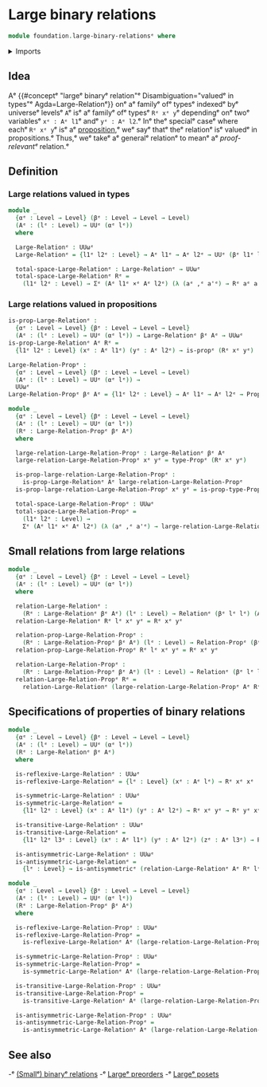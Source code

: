 # Large binary relations

```agda
module foundation.large-binary-relationsᵉ where
```

<details><summary>Imports</summary>

```agda
open import foundation.binary-relationsᵉ
open import foundation.dependent-pair-typesᵉ
open import foundation.universe-levelsᵉ

open import foundation-core.cartesian-product-typesᵉ
open import foundation-core.propositionsᵉ
```

</details>

## Idea

Aᵉ
{{#conceptᵉ "largeᵉ binaryᵉ relation"ᵉ Disambiguation="valuedᵉ in types"ᵉ Agda=Large-Relationᵉ}}
onᵉ aᵉ familyᵉ ofᵉ typesᵉ indexedᵉ byᵉ universeᵉ levelsᵉ `A`ᵉ isᵉ aᵉ familyᵉ ofᵉ typesᵉ `Rᵉ xᵉ y`ᵉ
dependingᵉ onᵉ twoᵉ variablesᵉ `xᵉ : Aᵉ l1`ᵉ andᵉ `yᵉ : Aᵉ l2`.ᵉ Inᵉ theᵉ specialᵉ caseᵉ where
eachᵉ `Rᵉ xᵉ y`ᵉ isᵉ aᵉ [proposition](foundation-core.propositions.md),ᵉ weᵉ sayᵉ thatᵉ
theᵉ relationᵉ isᵉ valuedᵉ in propositions.ᵉ Thus,ᵉ weᵉ takeᵉ aᵉ generalᵉ relationᵉ to meanᵉ
aᵉ _proof-relevantᵉ_ relation.ᵉ

## Definition

### Large relations valued in types

```agda
module _
  {αᵉ : Level → Level} (βᵉ : Level → Level → Level)
  (Aᵉ : (lᵉ : Level) → UUᵉ (αᵉ lᵉ))
  where

  Large-Relationᵉ : UUωᵉ
  Large-Relationᵉ = {l1ᵉ l2ᵉ : Level} → Aᵉ l1ᵉ → Aᵉ l2ᵉ → UUᵉ (βᵉ l1ᵉ l2ᵉ)

  total-space-Large-Relationᵉ : Large-Relationᵉ → UUωᵉ
  total-space-Large-Relationᵉ Rᵉ =
    (l1ᵉ l2ᵉ : Level) → Σᵉ (Aᵉ l1ᵉ ×ᵉ Aᵉ l2ᵉ) (λ (aᵉ ,ᵉ a'ᵉ) → Rᵉ aᵉ a'ᵉ)
```

### Large relations valued in propositions

```agda
is-prop-Large-Relationᵉ :
  {αᵉ : Level → Level} {βᵉ : Level → Level → Level}
  (Aᵉ : (lᵉ : Level) → UUᵉ (αᵉ lᵉ)) → Large-Relationᵉ βᵉ Aᵉ → UUωᵉ
is-prop-Large-Relationᵉ Aᵉ Rᵉ =
  {l1ᵉ l2ᵉ : Level} (xᵉ : Aᵉ l1ᵉ) (yᵉ : Aᵉ l2ᵉ) → is-propᵉ (Rᵉ xᵉ yᵉ)

Large-Relation-Propᵉ :
  {αᵉ : Level → Level} (βᵉ : Level → Level → Level)
  (Aᵉ : (lᵉ : Level) → UUᵉ (αᵉ lᵉ)) →
  UUωᵉ
Large-Relation-Propᵉ βᵉ Aᵉ = {l1ᵉ l2ᵉ : Level} → Aᵉ l1ᵉ → Aᵉ l2ᵉ → Propᵉ (βᵉ l1ᵉ l2ᵉ)

module _
  {αᵉ : Level → Level} {βᵉ : Level → Level → Level}
  (Aᵉ : (lᵉ : Level) → UUᵉ (αᵉ lᵉ))
  (Rᵉ : Large-Relation-Propᵉ βᵉ Aᵉ)
  where

  large-relation-Large-Relation-Propᵉ : Large-Relationᵉ βᵉ Aᵉ
  large-relation-Large-Relation-Propᵉ xᵉ yᵉ = type-Propᵉ (Rᵉ xᵉ yᵉ)

  is-prop-large-relation-Large-Relation-Propᵉ :
    is-prop-Large-Relationᵉ Aᵉ large-relation-Large-Relation-Propᵉ
  is-prop-large-relation-Large-Relation-Propᵉ xᵉ yᵉ = is-prop-type-Propᵉ (Rᵉ xᵉ yᵉ)

  total-space-Large-Relation-Propᵉ : UUωᵉ
  total-space-Large-Relation-Propᵉ =
    (l1ᵉ l2ᵉ : Level) →
    Σᵉ (Aᵉ l1ᵉ ×ᵉ Aᵉ l2ᵉ) (λ (aᵉ ,ᵉ a'ᵉ) → large-relation-Large-Relation-Propᵉ aᵉ a'ᵉ)
```

## Small relations from large relations

```agda
module _
  {αᵉ : Level → Level} {βᵉ : Level → Level → Level}
  (Aᵉ : (lᵉ : Level) → UUᵉ (αᵉ lᵉ))
  where

  relation-Large-Relationᵉ :
    (Rᵉ : Large-Relationᵉ βᵉ Aᵉ) (lᵉ : Level) → Relationᵉ (βᵉ lᵉ lᵉ) (Aᵉ lᵉ)
  relation-Large-Relationᵉ Rᵉ lᵉ xᵉ yᵉ = Rᵉ xᵉ yᵉ

  relation-prop-Large-Relation-Propᵉ :
    (Rᵉ : Large-Relation-Propᵉ βᵉ Aᵉ) (lᵉ : Level) → Relation-Propᵉ (βᵉ lᵉ lᵉ) (Aᵉ lᵉ)
  relation-prop-Large-Relation-Propᵉ Rᵉ lᵉ xᵉ yᵉ = Rᵉ xᵉ yᵉ

  relation-Large-Relation-Propᵉ :
    (Rᵉ : Large-Relation-Propᵉ βᵉ Aᵉ) (lᵉ : Level) → Relationᵉ (βᵉ lᵉ lᵉ) (Aᵉ lᵉ)
  relation-Large-Relation-Propᵉ Rᵉ =
    relation-Large-Relationᵉ (large-relation-Large-Relation-Propᵉ Aᵉ Rᵉ)
```

## Specifications of properties of binary relations

```agda
module _
  {αᵉ : Level → Level} {βᵉ : Level → Level → Level}
  (Aᵉ : (lᵉ : Level) → UUᵉ (αᵉ lᵉ))
  (Rᵉ : Large-Relationᵉ βᵉ Aᵉ)
  where

  is-reflexive-Large-Relationᵉ : UUωᵉ
  is-reflexive-Large-Relationᵉ = {lᵉ : Level} (xᵉ : Aᵉ lᵉ) → Rᵉ xᵉ xᵉ

  is-symmetric-Large-Relationᵉ : UUωᵉ
  is-symmetric-Large-Relationᵉ =
    {l1ᵉ l2ᵉ : Level} (xᵉ : Aᵉ l1ᵉ) (yᵉ : Aᵉ l2ᵉ) → Rᵉ xᵉ yᵉ → Rᵉ yᵉ xᵉ

  is-transitive-Large-Relationᵉ : UUωᵉ
  is-transitive-Large-Relationᵉ =
    {l1ᵉ l2ᵉ l3ᵉ : Level} (xᵉ : Aᵉ l1ᵉ) (yᵉ : Aᵉ l2ᵉ) (zᵉ : Aᵉ l3ᵉ) → Rᵉ yᵉ zᵉ → Rᵉ xᵉ yᵉ → Rᵉ xᵉ zᵉ

  is-antisymmetric-Large-Relationᵉ : UUωᵉ
  is-antisymmetric-Large-Relationᵉ =
    {lᵉ : Level} → is-antisymmetricᵉ (relation-Large-Relationᵉ Aᵉ Rᵉ lᵉ)

module _
  {αᵉ : Level → Level} {βᵉ : Level → Level → Level}
  (Aᵉ : (lᵉ : Level) → UUᵉ (αᵉ lᵉ))
  (Rᵉ : Large-Relation-Propᵉ βᵉ Aᵉ)
  where

  is-reflexive-Large-Relation-Propᵉ : UUωᵉ
  is-reflexive-Large-Relation-Propᵉ =
    is-reflexive-Large-Relationᵉ Aᵉ (large-relation-Large-Relation-Propᵉ Aᵉ Rᵉ)

  is-symmetric-Large-Relation-Propᵉ : UUωᵉ
  is-symmetric-Large-Relation-Propᵉ =
    is-symmetric-Large-Relationᵉ Aᵉ (large-relation-Large-Relation-Propᵉ Aᵉ Rᵉ)

  is-transitive-Large-Relation-Propᵉ : UUωᵉ
  is-transitive-Large-Relation-Propᵉ =
    is-transitive-Large-Relationᵉ Aᵉ (large-relation-Large-Relation-Propᵉ Aᵉ Rᵉ)

  is-antisymmetric-Large-Relation-Propᵉ : UUωᵉ
  is-antisymmetric-Large-Relation-Propᵉ =
    is-antisymmetric-Large-Relationᵉ Aᵉ (large-relation-Large-Relation-Propᵉ Aᵉ Rᵉ)
```

## See also

-ᵉ [(Smallᵉ) binaryᵉ relations](foundation.binary-relations.mdᵉ)
-ᵉ [Largeᵉ preorders](order-theory.large-preorders.mdᵉ)
-ᵉ [Largeᵉ posets](order-theory.large-posets.mdᵉ)
